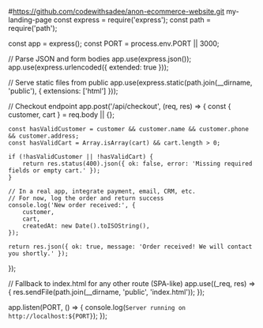#https://github.com/codewithsadee/anon-ecommerce-website.git my-landing-page
const express = require('express');
const path = require('path');

const app = express();
const PORT = process.env.PORT || 3000;

// Parse JSON and form bodies
app.use(express.json());
app.use(express.urlencoded({ extended: true }));

// Serve static files from public
app.use(express.static(path.join(__dirname, 'public'), { extensions: ['html'] }));

// Checkout endpoint
app.post('/api/checkout', (req, res) => {
	const { customer, cart } = req.body || {};

	const hasValidCustomer = customer && customer.name && customer.phone && customer.address;
	const hasValidCart = Array.isArray(cart) && cart.length > 0;

	if (!hasValidCustomer || !hasValidCart) {
		return res.status(400).json({ ok: false, error: 'Missing required fields or empty cart.' });
	}

	// In a real app, integrate payment, email, CRM, etc.
	// For now, log the order and return success
	console.log('New order received:', {
		customer,
		cart,
		createdAt: new Date().toISOString(),
	});

	return res.json({ ok: true, message: 'Order received! We will contact you shortly.' });
});

// Fallback to index.html for any other route (SPA-like)
app.use((_req, res) => {
	res.sendFile(path.join(__dirname, 'public', 'index.html'));
});

app.listen(PORT, () => {
	console.log(`Server running on http://localhost:${PORT}`);
});
